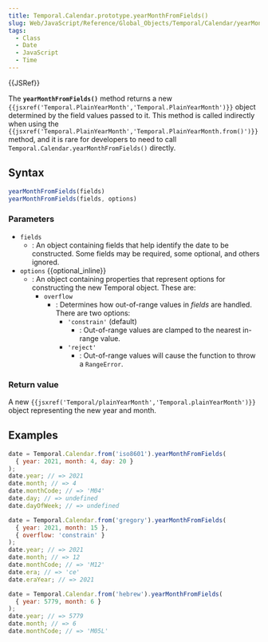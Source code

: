 ```yaml
---
title: Temporal.Calendar.prototype.yearMonthFromFields()
slug: Web/JavaScript/Reference/Global_Objects/Temporal/Calendar/yearMonthFromFields
tags:
  - Class
  - Date
  - JavaScript
  - Time
---
```

{{JSRef}}

<p class="summary"><span class="seoSummary">The <strong><code>yearMonthFromFields()</code></strong> method returns a new <code>{{jsxref('Temporal.PlainYearMonth','Temporal.PlainYearMonth')}}</code> object determined by the field values passed to it.</span> This method is called indirectly when using the
<code>{{jsxref('Temporal.PlainYearMonth','Temporal.PlainYearMonth.from()')}}</code> method, and it is rare for developers to need to call <code>Temporal.Calendar.yearMonthFromFields()</code> directly.</p>

## Syntax

```js
yearMonthFromFields(fields)
yearMonthFromFields(fields, options)
```

### Parameters

- `fields`
  - : An object containing fields that help identify the date to be constructed.
    Some fields may be required, some optional, and others ignored.
- `options` {{optional_inline}}
  - : An object containing properties that represent options for constructing
    the new Temporal object. These are:
    - `overflow`
      - : Determines how out-of-range values in _fields_ are handled. There are
        two options:
        - `'constrain'` (default)
          - : Out-of-range values are clamped to the nearest in-range value.
        - `'reject'`
          - : Out-of-range values will cause the function to throw a
            `RangeError`.

### Return value

A new
`{{jsxref('Temporal/plainYearMonth','Temporal.plainYearMonth')}}`
object representing the new year and month.

## Examples

```js
date = Temporal.Calendar.from('iso8601').yearMonthFromFields(
  { year: 2021, month: 4, day: 20 }
);
date.year; // => 2021
date.month; // => 4
date.monthCode; // => 'M04'
date.day; // => undefined
date.dayOfWeek; // => undefined
```

```js
date = Temporal.Calendar.from('gregory').yearMonthFromFields(
  { year: 2021, month: 15 },
  { overflow: 'constrain' }
);
date.year; // => 2021
date.month; // => 12
date.monthCode; // => 'M12'
date.era; // => 'ce'
date.eraYear; // => 2021
```

```js
date = Temporal.Calendar.from('hebrew').yearMonthFromFields(
  { year: 5779, month: 6 }
);
date.year; // => 5779
date.month; // => 6
date.monthCode; // => 'M05L'
```
